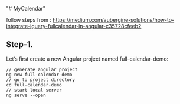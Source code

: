 "# MyCalendar" 

follow steps from :
https://medium.com/aubergine-solutions/how-to-integrate-jquery-fullcalendar-in-angular-c35728cfeeb2



## Step-1.
Let’s first create a new Angular project named full-calendar-demo:
```
// generate angular project
ng new full-calendar-demo
// go to project directory
cd full-calendar-demo
// start local server
ng serve --open
```


